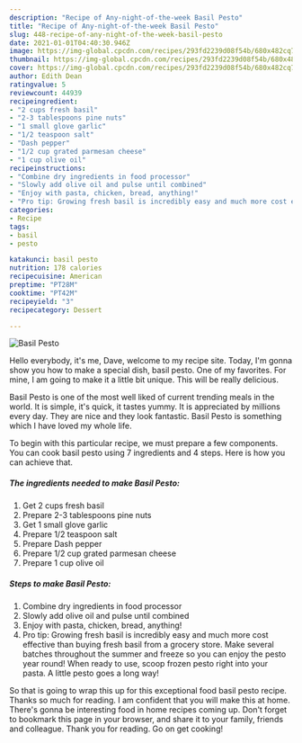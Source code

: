 ```yaml
---
description: "Recipe of Any-night-of-the-week Basil Pesto"
title: "Recipe of Any-night-of-the-week Basil Pesto"
slug: 448-recipe-of-any-night-of-the-week-basil-pesto
date: 2021-01-01T04:40:30.946Z
image: https://img-global.cpcdn.com/recipes/293fd2239d08f54b/680x482cq70/basil-pesto-recipe-main-photo.jpg
thumbnail: https://img-global.cpcdn.com/recipes/293fd2239d08f54b/680x482cq70/basil-pesto-recipe-main-photo.jpg
cover: https://img-global.cpcdn.com/recipes/293fd2239d08f54b/680x482cq70/basil-pesto-recipe-main-photo.jpg
author: Edith Dean
ratingvalue: 5
reviewcount: 44939
recipeingredient:
- "2 cups fresh basil"
- "2-3 tablespoons pine nuts"
- "1 small glove garlic"
- "1/2 teaspoon salt"
- "Dash pepper"
- "1/2 cup grated parmesan cheese"
- "1 cup olive oil"
recipeinstructions:
- "Combine dry ingredients in food processor"
- "Slowly add olive oil and pulse until combined"
- "Enjoy with pasta, chicken, bread, anything!"
- "Pro tip: Growing fresh basil is incredibly easy and much more cost effective than buying fresh basil from a grocery store. Make several batches throughout the summer and freeze so you can enjoy the pesto year round! When ready to use, scoop frozen pesto right into your pasta. A little pesto goes a long way!"
categories:
- Recipe
tags:
- basil
- pesto

katakunci: basil pesto 
nutrition: 178 calories
recipecuisine: American
preptime: "PT28M"
cooktime: "PT42M"
recipeyield: "3"
recipecategory: Dessert

---
```



![Basil Pesto](https://img-global.cpcdn.com/recipes/293fd2239d08f54b/680x482cq70/basil-pesto-recipe-main-photo.jpg)

Hello everybody, it's me, Dave, welcome to my recipe site. Today, I'm gonna show you how to make a special dish, basil pesto. One of my favorites. For mine, I am going to make it a little bit unique. This will be really delicious.



Basil Pesto is one of the most well liked of current trending meals in the world. It is simple, it's quick, it tastes yummy. It is appreciated by millions every day. They are nice and they look fantastic. Basil Pesto is something which I have loved my whole life.


To begin with this particular recipe, we must prepare a few components. You can cook basil pesto using 7 ingredients and 4 steps. Here is how you can achieve that.

<!--inarticleads1-->

##### The ingredients needed to make Basil Pesto:

1. Get 2 cups fresh basil
1. Prepare 2-3 tablespoons pine nuts
1. Get 1 small glove garlic
1. Prepare 1/2 teaspoon salt
1. Prepare Dash pepper
1. Prepare 1/2 cup grated parmesan cheese
1. Prepare 1 cup olive oil




<!--inarticleads2-->

##### Steps to make Basil Pesto:

1. Combine dry ingredients in food processor
1. Slowly add olive oil and pulse until combined
1. Enjoy with pasta, chicken, bread, anything!
1. Pro tip: Growing fresh basil is incredibly easy and much more cost effective than buying fresh basil from a grocery store. Make several batches throughout the summer and freeze so you can enjoy the pesto year round! When ready to use, scoop frozen pesto right into your pasta. A little pesto goes a long way!




So that is going to wrap this up for this exceptional food basil pesto recipe. Thanks so much for reading. I am confident that you will make this at home. There's gonna be interesting food in home recipes coming up. Don't forget to bookmark this page in your browser, and share it to your family, friends and colleague. Thank you for reading. Go on get cooking!
